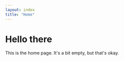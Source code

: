 ```yaml
---
layout: index
title: "Home"
---
```


# Hello there

This is the home page. It's a bit empty, but that's okay.